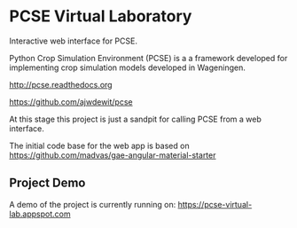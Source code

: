 # PCSE Virtual Laboratory 

Interactive web interface for PCSE.

Python Crop Simulation Environment (PCSE) is a a framework developed for implementing crop simulation models developed
in Wageningen.

http://pcse.readthedocs.org

https://github.com/ajwdewit/pcse

At this stage this project is just a sandpit for calling PCSE from
a web interface.

The initial code base for the web app is based on https://github.com/madvas/gae-angular-material-starter 

## Project Demo

A demo of the project is currently running on: https://pcse-virtual-lab.appspot.com
